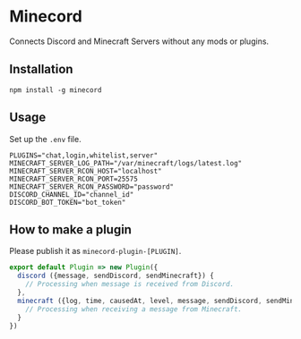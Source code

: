 # Minecord

Connects Discord and Minecraft Servers without any mods or plugins.

## Installation

```
npm install -g minecord
```

## Usage

Set up the `.env` file.

```
PLUGINS="chat,login,whitelist,server"
MINECRAFT_SERVER_LOG_PATH="/var/minecraft/logs/latest.log"
MINECRAFT_SERVER_RCON_HOST="localhost"
MINECRAFT_SERVER_RCON_PORT=25575
MINECRAFT_SERVER_RCON_PASSWORD="password"
DISCORD_CHANNEL_ID="channel_id"
DISCORD_BOT_TOKEN="bot_token"
```

## How to make a plugin

Please publish it as `minecord-plugin-[PLUGIN]`.

```js
export default Plugin => new Plugin({
  discord ({message, sendDiscord, sendMinecraft}) {
    // Processing when message is received from Discord.
  },
  minecraft ({log, time, causedAt, level, message, sendDiscord, sendMinecraft}) {
    // Processing when receiving a message from Minecraft.
  }
})
```
